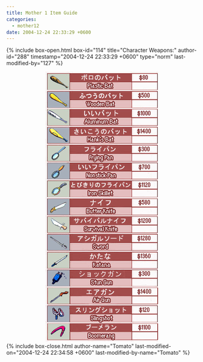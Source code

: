 ```yaml
---
title: Mother 1 Item Guide
categories:
  - mother12
date: 2004-12-24 22:33:29 +0600
---
```

{% include box-open.html box-id="114" title="Character Weapons:" author-id="288" timestamp="2004-12-24 22:33:29 +0600" type="norm" last-modified-by="127" %}
<center><img src="characterweapons.jpg" /></center>
{% include box-close.html author-name="Tomato" last-modified-on="2004-12-24 22:34:58 +0600" last-modified-by-name="Tomato" %}
